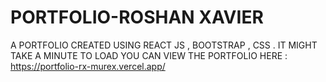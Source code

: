 # PORTFOLIO-ROSHAN XAVIER
A PORTFOLIO CREATED USING REACT JS , BOOTSTRAP , CSS . IT MIGHT TAKE A MINUTE TO LOAD
YOU CAN VIEW THE PORTFOLIO HERE : https://portfolio-rx-murex.vercel.app/
